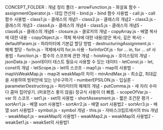 CONCEPT_FOLDER : 개념 정리 폴더
    - arrowFunction.js
		- 화살표 함수
	- assignmentOperator.js
		- 대입 연산자
	- bind.js
		- bind 함수 사용법
	- call.js
		- call 함수 사용법
	- class1.js
		- 클래스의 개념1
	- class2.js
		- 클래스의 개념2
	- class3.js
		- 클래스의 개념3
	- class4.js
		- 클래스의 개념4
	- class5.js
		- 클래스의 개념5
	- class6.js
		- 클래스의 개념6
	- closure.js
		- 클로저의 개념
	- copyArray.js
		- 배열 복사에 대한 내용
	- copyObject.js
        - 객체 복사에 대한 내용(얕은 복사, 깊은 복사)
	- defaultParam.js
		- 파라미터에 기본값 할당 방법
	- destructuringAssignment.js
		- 해체 할당
	- forIn.js
		- 객체에서의 for,in 사용
    - forInforOf.js
        - for ... in, for ... of 사용법
	- function.js
		- 함수의 스코프에 관한 개념
	- hoisting.js
		- 호이스팅의 개념
	- jsonData.js
		- json데이터 테스트 필요시 사용할 수 있는 데이터
	- letConst.js
		- let, const의 개념
	- letScope.js
		- let의 스코프
	- map1.js
		- map의 사용법
	- mapVsWeakMap.js
		- map과 weakMap의 차이
	- minAndMax.js
		- 최소값, 최대값을 사용하여 범위안에 있는 난수구하기
	- numberEPSILON.js
		- 입실론
	- parameterDestructing.js
		- 파라미터의 해체의 개념
	- putComma.js
		- 세 자리 수마다 콤마 집어넣기. (퍼포먼스 좋지 않음) 정규식 사용이 더 빠름.
	- scopeOfVar.js
		- var 의 스코프
	- set1.js
		- set의 사용법
	- shortAssesment.js
		- 짧은 조건문 평가
	- sortArr1.js
		- 배열 sort 사용법1
	- sortArr2.js
		- 배열 sort 사용법2
	- sortArr3.js
		- 배열 sort 사용법3
	- symbol.js
		- symbol 개념
	- this.js
		- 자바스크립트에서의 this 개념
	- weakMap1.js
		- weakMap의 사용법1
	- weakMap2.js
		- weakMap의 사용법2
	- weakSet1.js
		- weakSet의 사용법1